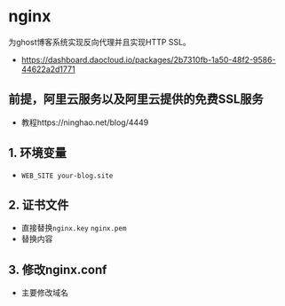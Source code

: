# nginx
为ghost博客系统实现反向代理并且实现HTTP SSL。
- https://dashboard.daocloud.io/packages/2b7310fb-1a50-48f2-9586-44622a2d1771

## 前提，阿里云服务以及阿里云提供的免费SSL服务
- 教程https://ninghao.net/blog/4449

## 1. 环境变量
- `WEB_SITE your-blog.site`

## 2. 证书文件
- 直接替换`nginx.key` `nginx.pem`
- 替换内容

## 3. 修改nginx.conf
- 主要修改域名
